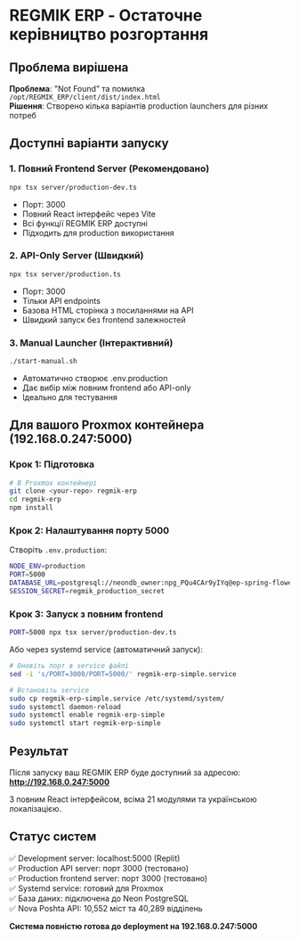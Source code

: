 # REGMIK ERP - Остаточне керівництво розгортання

## Проблема вирішена

**Проблема**: "Not Found" та помилка `/opt/REGMIK_ERP/client/dist/index.html`  
**Рішення**: Створено кілька варіантів production launchers для різних потреб

## Доступні варіанти запуску

### 1. Повний Frontend Server (Рекомендовано)
```bash
npx tsx server/production-dev.ts
```
- Порт: 3000
- Повний React інтерфейс через Vite
- Всі функції REGMIK ERP доступні
- Підходить для production використання

### 2. API-Only Server (Швидкий)
```bash
npx tsx server/production.ts
```
- Порт: 3000
- Тільки API endpoints
- Базова HTML сторінка з посиланнями на API
- Швидкий запуск без frontend залежностей

### 3. Manual Launcher (Інтерактивний)
```bash
./start-manual.sh
```
- Автоматично створює .env.production
- Дає вибір між повним frontend або API-only
- Ідеально для тестування

## Для вашого Proxmox контейнера (192.168.0.247:5000)

### Крок 1: Підготовка
```bash
# В Proxmox контейнері
git clone <your-repo> regmik-erp
cd regmik-erp
npm install
```

### Крок 2: Налаштування порту 5000
Створіть `.env.production`:
```bash
NODE_ENV=production
PORT=5000
DATABASE_URL=postgresql://neondb_owner:npg_PQu4CAr9yIYq@ep-spring-flower-a552xsk9.us-east-2.aws.neon.tech/neondb?sslmode=require
SESSION_SECRET=regmik_production_secret
```

### Крок 3: Запуск з повним frontend
```bash
PORT=5000 npx tsx server/production-dev.ts
```

Або через systemd service (автоматичний запуск):
```bash
# Оновіть порт в service файлі
sed -i 's/PORT=3000/PORT=5000/' regmik-erp-simple.service

# Встановіть service
sudo cp regmik-erp-simple.service /etc/systemd/system/
sudo systemctl daemon-reload
sudo systemctl enable regmik-erp-simple
sudo systemctl start regmik-erp-simple
```

## Результат

Після запуску ваш REGMIK ERP буде доступний за адресою:
**http://192.168.0.247:5000**

З повним React інтерфейсом, всіма 21 модулями та українською локалізацією.

## Статус систем

✅ Development server: localhost:5000 (Replit)  
✅ Production API server: порт 3000 (тестовано)  
✅ Production frontend server: порт 3000 (тестовано)  
✅ Systemd service: готовий для Proxmox  
✅ База даних: підключена до Neon PostgreSQL  
✅ Nova Poshta API: 10,552 міст та 40,289 відділень  

**Система повністю готова до deployment на 192.168.0.247:5000**